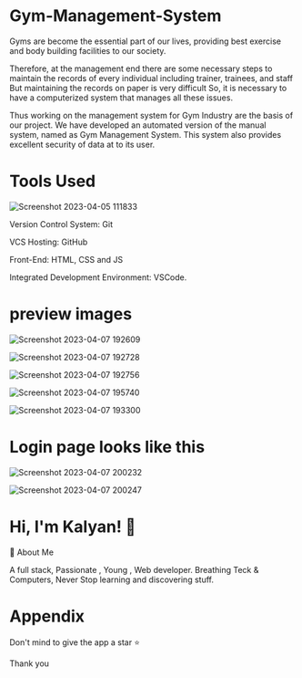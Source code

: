 # Gym-Management-System
Gyms are become the essential part of our lives, providing best exercise and  body building facilities to our society.

Therefore,  at the management end there are some necessary steps to maintain the records of every individual including trainer, trainees, and staff But maintaining the records on paper is very difficult So, it is necessary to have a computerized system that manages all these issues.

Thus working on the management system for Gym Industry are the basis of our project. We have developed an automated version of the manual system, named as Gym  Management System. This system also provides excellent security of data at to its user.
 

# Tools Used
![Screenshot 2023-04-05 111833](https://user-images.githubusercontent.com/100932107/230000972-0dbf94a5-4064-4180-9638-dd4835cc70ad.png)


Version Control System: Git

VCS Hosting: GitHub

Front-End: HTML, CSS and JS

Integrated Development Environment: VSCode.

# preview images

![Screenshot 2023-04-07 192609](https://user-images.githubusercontent.com/100932107/230634139-e4571207-15bb-4471-a3d6-0a73b9088e90.png)

![Screenshot 2023-04-07 192728](https://user-images.githubusercontent.com/100932107/230634273-3388d3fe-4a05-4f98-b291-7a5826404f60.png)


![Screenshot 2023-04-07 192756](https://user-images.githubusercontent.com/100932107/230634418-f039d09e-8554-4c40-806e-6e9775c48bf1.png)


![Screenshot 2023-04-07 195740](https://user-images.githubusercontent.com/100932107/230634570-15947590-5ed1-4890-838a-096a824f7b54.png)
 
![Screenshot 2023-04-07 193300](https://user-images.githubusercontent.com/100932107/230634509-5ed422b1-d9f1-4a61-b700-37ca0ad6c190.png)

# Login page looks like this

![Screenshot 2023-04-07 200232](https://user-images.githubusercontent.com/100932107/230634901-5fc89370-d110-41fc-ad22-5e1eaf7ab854.png)

![Screenshot 2023-04-07 200247](https://user-images.githubusercontent.com/100932107/230634923-7bdd81ec-6bf8-48bf-b85d-41b37534b540.png)

# Hi, I'm Kalyan! 👋
🚀 About Me

A full stack, Passionate , Young , Web developer. Breathing Teck & Computers, Never Stop learning and discovering stuff.

# Appendix
Don't mind to give the app a star ⭐ 

Thank you
